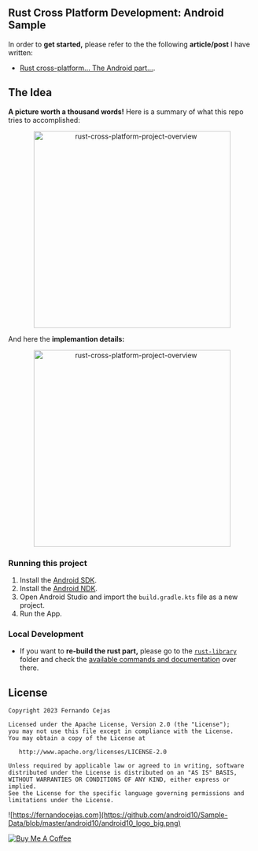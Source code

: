 ## Rust Cross Platform Development: Android Sample

In order to **get started,** please refer to the the following **article/post** I have written:

- [Rust cross-platform... The Android part...](https://fernandocejas.com/blog/engineering/2023-07-27-rust-cross-platform-android/).

## The Idea

**A picture worth a thousand words!** Here is a summary of what this repo tries to accomplished:

<p align="center">
  <img src="https://github.com/android10/Rust-Cross-Platform-Development/assets/1360604/04cbde40-1d4e-4f8d-8619-30142e186c25" width="400" alt="rust-cross-platform-project-overview"/>
</p>

And here the **implemantion details:**

<p align="center">
  <img src="https://github.com/android10/Rust-Cross-Platform-Development/assets/1360604/18d8a3f2-a487-4b2a-9000-1e4e52ab58d3" width="400" alt="rust-cross-platform-project-overview"/>
</p>

### Running this project

1. Install the [Android SDK](https://developer.android.com/studio).
2. Install the [Android NDK](https://developer.android.com/ndk/).
3. Open Android Studio and import the `build.gradle.kts` file as a new project.
4. Run the App.

### Local Development

 - If you want to **re-build the rust part,** please go to the [`rust-library`](../rust-library) folder and check the [available commands and documentation](../rust-library#cryptor_jni) over there.  

## License

    Copyright 2023 Fernando Cejas

    Licensed under the Apache License, Version 2.0 (the "License");
    you may not use this file except in compliance with the License.
    You may obtain a copy of the License at

       http://www.apache.org/licenses/LICENSE-2.0

    Unless required by applicable law or agreed to in writing, software
    distributed under the License is distributed on an "AS IS" BASIS,
    WITHOUT WARRANTIES OR CONDITIONS OF ANY KIND, either express or implied.
    See the License for the specific language governing permissions and
    limitations under the License.


![https://fernandocejas.com](https://github.com/android10/Sample-Data/blob/master/android10/android10_logo_big.png)

<a href="https://www.buymeacoffee.com/android10" target="_blank"><img src="https://www.buymeacoffee.com/assets/img/custom_images/orange_img.png" alt="Buy Me A Coffee" style="height: auto !important;width: auto !important;" ></a>
